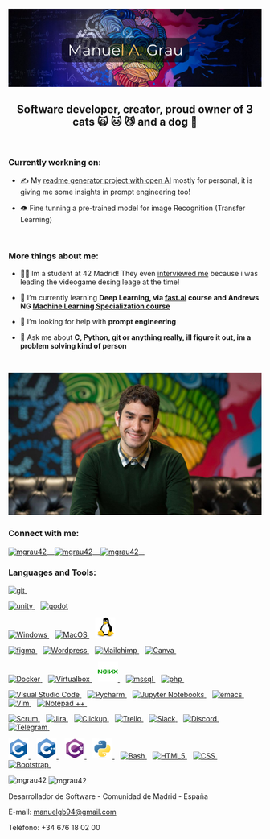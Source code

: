 <p align="center">
  <img src="https://raw.githubusercontent.com/mgrau42/mgrau42/main/images/Manuel%20A.%20GRAU.png") /> 
 </p>
<h2 align="center"> Software developer, creator, proud owner of 3 cats 🙀 🐱 😼 and a dog 🐶</h2>
<br>

### Currently workning on:

- ✍️ My [readme generator project with open AI](https://github.com/mgrau42/Readme-Creator-Tool) mostly for personal, it is giving me some insights in prompt engineering too!

- 👁️ Fine tunning a pre-trained model for image Recognition (Transfer Learning)

<br>

### More things about me:

- 👨‍🎓 Im a student at 42 Madrid! They even [interviewed me](https://www.42madrid.com/actualidad/42-madrid-fall-jam-videojuegos-de-ayer-y-de-hoy/) because i was leading the videogame desing leage at the time!

- 🌱 I’m currently learning **Deep Learning, via [fast.ai](https://course.fast.ai) course and Andrews NG [Machine Learning Specialization course](https://www.coursera.org/specializations/machine-learning-introduction?action=enroll&utm_campaign=WebsiteCourses-MLS-TopButton-mls-launch-2022&utm_medium=institutions&utm_source=deeplearning-ai)**

- 🤝 I’m looking for help with **prompt engineering** 

- 💬 Ask me about **C, Python, git or anything really, ill figure it out, im a problem solving kind of person**

<br>
<p align="center">
  <img src="https://raw.githubusercontent.com/mgrau42/mgrau42/main/images/MG3.png" alt="ManuGrau" /> 
</p>
<h3 align="left">Connect with me:</h3>
<p align="left">
<a href="https://twitter.com/mgrau42" target="blank"><img align="center" src="https://upload.wikimedia.org/wikipedia/commons/4/4f/Twitter-logo.svg" alt="mgrau42" height="30" width="40" />&nbsp; &nbsp; </a>
 <a href="https://www.linkedin.com/in/manuel-grau-bastidas/" target="blank"><img align="center" src="https://upload.wikimedia.org/wikipedia/commons/c/ca/LinkedIn_logo_initials.png" alt="mgrau42" height="30" width="40" />&nbsp; &nbsp; </a>
  <a href="https://www.instagram.com/manu_in_nautica/" target="blank"><img align="center" src="https://upload.wikimedia.org/wikipedia/commons/e/e7/Instagram_logo_2016.svg" alt="mgrau42" height="30" width="40" />&nbsp; &nbsp; </a>
</p>

<h3 align="left">Languages and Tools:</h3>
<p align="left"> 
   <a href="https://git-scm.com/" target="_blank" rel="noreferrer"> <img src="https://www.vectorlogo.zone/logos/git-scm/git-scm-icon.svg" alt="git" width="40" height="40"/> </a> &nbsp;&nbsp;
    </p>
<p align="left"> 
  <a href="https://unity.com/" target="_blank" rel="noreferrer"> <img src="https://www.vectorlogo.zone/logos/unity3d/unity3d-icon.svg" alt="unity" width="40" height="40"/> </a>&nbsp;&nbsp;
  <a href="https://godotengine.org/" target="_blank" rel="noreferrer"> <img src="https://upload.wikimedia.org/wikipedia/commons/6/6a/Godot_icon.svg" alt="godot" width="40" height="40"/> </a>
  </p>
  
<p align="left">
  <a href="https://www.microsoft.com/en-us/windows?r=1" target="_blank" rel="noreferrer"> <img src="https://upload.wikimedia.org/wikipedia/commons/0/0a/Unofficial_Windows_logo_variant_-_2002%E2%80%932012_%28Multicolored%29.svg" alt="Windows" width="40" height="40" /> </a>&nbsp;&nbsp;
  <a href="https://www.apple.com/macos/ventura/" target="_blank" rel="noreferrer"> <img src="https://upload.wikimedia.org/wikipedia/commons/2/22/MacOS_logo_%282017%29.svg" alt="MacOS" width="40" height="40" /> </a>&nbsp;&nbsp;
  <a href="https://www.linux.org/" target="_blank" rel="noreferrer"> <img src="https://raw.githubusercontent.com/devicons/devicon/master/icons/linux/linux-original.svg" alt="linux" width="40" height="40"/> </a>
  </p>
    
<p align="left">
    <a href="https://www.figma.com/" target="_blank" rel="noreferrer"> <img src="https://www.vectorlogo.zone/logos/figma/figma-icon.svg" alt="figma" width="40" height="40"/>  </a>&nbsp;&nbsp;
  <a href="https://wordpress.com/es/" target="_blank" rel="noreferrer"> <img src="https://upload.wikimedia.org/wikipedia/commons/9/98/WordPress_blue_logo.svg" alt="Wordpress" width="40" height="40" /> </a>&nbsp;&nbsp;
  <a href="https://mailchimp.com/es/" target="_blank" rel="noreferrer"> <img src="https://static.wikia.nocookie.net/logopedia/images/7/70/MailChimp_Freddie.png/revision/latest/scale-to-width-down/136?cb=20130718223828" alt="Mailchimp" width="40" height="40" /> </a>&nbsp;&nbsp;
  <a href="https://www.canva.com/" target="_blank" rel="noreferrer"> <img src="https://upload.wikimedia.org/wikipedia/commons/0/08/Canva_icon_2021.svg" alt="Canva" width="40" height="40" /> </a>&nbsp;&nbsp;
  </p>
  
  <p align="left">
  <a href="https://www.docker.com/" target="_blank" rel="noreferrer"> <img src="https://containerd.io/img/logos/adopters/docker.png" alt="Docker" width="40" height="40" /> </a>&nbsp;&nbsp;
  <a href="https://www.virtualbox.org/" target="_blank" rel="noreferrer"> <img src="https://upload.wikimedia.org/wikipedia/commons/d/d5/Virtualbox_logo.png" alt="Virtualbox" width="40" height="40" /> </a>&nbsp;&nbsp;
  <a href="https://www.nginx.com" target="_blank" rel="noreferrer"> <img src="https://raw.githubusercontent.com/devicons/devicon/master/icons/nginx/nginx-original.svg" alt="nginx" width="40" height="40"/> </a>&nbsp;&nbsp;
  <a href="https://www.microsoft.com/en-us/sql-server" target="_blank" rel="noreferrer"> <img src="https://www.svgrepo.com/show/303229/microsoft-sql-server-logo.svg" alt="mssql" width="40" height="40"/> </a>&nbsp;&nbsp; 
  <a href="" target="_blank" rel="noreferrer"> <img src="" alt="php" width="40" height="40" /> </a>&nbsp;&nbsp;
  </p>
  
  <p align="left">
  <a href="" target="_blank" rel="noreferrer"> <img src="" alt="Visual Studio Code" width="40" height="40" /> </a>&nbsp;&nbsp;
  <a href="" target="_blank" rel="noreferrer"> <img src="" alt="Pycharm" width="40" height="40" /> </a>&nbsp;&nbsp;
  <a href="" target="_blank" rel="noreferrer"> <img src="" alt="Jupyter Notebooks" width="40" height="40" /> </a>&nbsp;&nbsp;
  <a href="" target="_blank" rel="noreferrer"> <img src="" alt="emacs" width="40" height="40" /> </a>&nbsp;&nbsp;
  <a href="" target="_blank" rel="noreferrer"> <img src="" alt="Vim" width="40" height="40" /> </a>&nbsp;&nbsp;
  <a href="" target="_blank" rel="noreferrer"> <img src="" alt="Notepad ++" width="40" height="40" /> </a>&nbsp;&nbsp;
  </p>
  
   <p align="left">
  <a href="" target="_blank" rel="noreferrer"> <img src="" alt="Scrum" width="40" height="40" /> </a>&nbsp;&nbsp;
  <a href="" target="_blank" rel="noreferrer"> <img src="" alt="Jira" width="40" height="40" /> </a>&nbsp;&nbsp;
  <a href="" target="_blank" rel="noreferrer"> <img src="" alt="Clickup" width="40" height="40" /> </a>&nbsp;&nbsp;
  <a href="" target="_blank" rel="noreferrer"> <img src="" alt="Trello" width="40" height="40" /> </a>&nbsp;&nbsp;
  <a href="" target="_blank" rel="noreferrer"> <img src="" alt="Slack" width="40" height="40" /> </a>&nbsp;&nbsp;
  <a href="" target="_blank" rel="noreferrer"> <img src="" alt="Discord" width="40" height="40" /> </a>&nbsp;&nbsp;
  <a href="" target="_blank" rel="noreferrer"> <img src="" alt="Telegram" width="40" height="40" /> </a>&nbsp;&nbsp;
  </p>
  
  <p align="left">
  <a href="https://www.cprogramming.com/" target="_blank" rel="noreferrer"> <img src="https://raw.githubusercontent.com/devicons/devicon/master/icons/c/c-original.svg" alt="c" width="40" height="40"/> </a>&nbsp;&nbsp; 
  <a href="https://www.w3schools.com/cpp/" target="_blank" rel="noreferrer"> <img src="https://raw.githubusercontent.com/devicons/devicon/master/icons/cplusplus/cplusplus-original.svg" alt="cplusplus" width="40" height="40"/> </a>&nbsp;&nbsp;
  <a href="https://www.w3schools.com/cs/" target="_blank" rel="noreferrer"> <img src="https://raw.githubusercontent.com/devicons/devicon/master/icons/csharp/csharp-original.svg" alt="csharp" width="40" height="40"/> </a>&nbsp;&nbsp;
    <a href="https://www.python.org" target="_blank" rel="noreferrer"> <img src="https://raw.githubusercontent.com/devicons/devicon/master/icons/python/python-original.svg" alt="python" width="40" height="40"/> </a>&nbsp;&nbsp; 
  <a href="" target="_blank" rel="noreferrer"> <img src="" alt="Bash" width="40" height="40" /> </a>&nbsp;&nbsp;
  <a href="" target="_blank" rel="noreferrer"> <img src="" alt="HTML5" width="40" height="40" /> </a>&nbsp;&nbsp;
  <a href="" target="_blank" rel="noreferrer"> <img src="" alt="CSS" width="40" height="40" /> </a>&nbsp;&nbsp;
   <a href="" target="_blank" rel="noreferrer"> <img src="" alt="Bootstrap" width="40" height="40" /> </a>&nbsp;&nbsp;
  </p>

<p><img align="left" src="https://github-readme-stats.vercel.app/api/top-langs?username=mgrau42&show_icons=true&locale=en&layout=compact&theme=radical" alt="mgrau42" /></p>

<p>&nbsp;<img align="center" src="https://github-readme-stats.vercel.app/api?username=mgrau42&show_icons=true&locale=en&theme=radical" alt="mgrau42" /></p>

Desarrollador de Software - Comunidad de Madrid - España

E-mail: manuelgb94@gmail.com

Teléfono: +34 676 18 02 00
